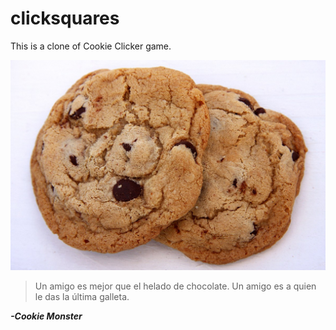  # clicksquares

This is a clone of Cookie Clicker game.

![cookie](imgs/cookie.jpg)

> Un amigo es mejor que el helado de chocolate. Un amigo es a quien le das la última galleta.

***-Cookie Monster***
